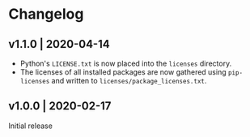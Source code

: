 # Changelog

## v1.1.0 | 2020-04-14

- Python's `LICENSE.txt` is now placed into the `licenses` directory.
- The licenses of all installed packages are now gathered using `pip-licenses` and written to `licenses/package_licenses.txt`.

## v1.0.0 | 2020-02-17

Initial release
